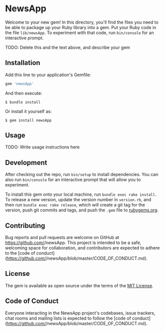 # NewsApp

Welcome to your new gem! In this directory, you'll find the files you need to be able to package up your Ruby library into a gem. Put your Ruby code in the file `lib/newsApp`. To experiment with that code, run `bin/console` for an interactive prompt.

TODO: Delete this and the text above, and describe your gem

## Installation

Add this line to your application's Gemfile:

```ruby
gem 'newsApp'
```

And then execute:

    $ bundle install

Or install it yourself as:

    $ gem install newsApp

## Usage

TODO: Write usage instructions here

## Development

After checking out the repo, run `bin/setup` to install dependencies. You can also run `bin/console` for an interactive prompt that will allow you to experiment.

To install this gem onto your local machine, run `bundle exec rake install`. To release a new version, update the version number in `version.rb`, and then run `bundle exec rake release`, which will create a git tag for the version, push git commits and tags, and push the `.gem` file to [rubygems.org](https://rubygems.org).

## Contributing

Bug reports and pull requests are welcome on GitHub at https://github.com/<github username>/newsApp. This project is intended to be a safe, welcoming space for collaboration, and contributors are expected to adhere to the [code of conduct](https://github.com/<github username>/newsApp/blob/master/CODE_OF_CONDUCT.md).


## License

The gem is available as open source under the terms of the [MIT License](https://opensource.org/licenses/MIT).

## Code of Conduct

Everyone interacting in the NewsApp project's codebases, issue trackers, chat rooms and mailing lists is expected to follow the [code of conduct](https://github.com/<github username>/newsApp/blob/master/CODE_OF_CONDUCT.md).
